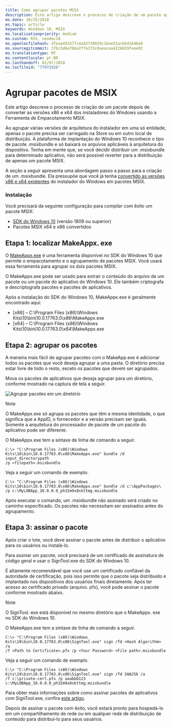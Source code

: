 ```yaml
---
title: Como agrupar pacotes MSIX
description: Este artigo descreve o processo de criação de um pacote após a conversão de versões x86 e x64 de seus instaladores de aplicativo usando a ferramenta de empacotamento MSIX.
ms.date: 10/25/2018
ms.topic: article
keywords: Windows 10, MSIX
ms.localizationpriority: medium
ms.custom: RS5, seodec18
ms.openlocfilehash: d7eaa493577c4a83739829c1bee51acbb41640a8
ms.sourcegitcommit: 37bc5d6ef6be2ffa373c0aeacea4226829feee02
ms.translationtype: MT
ms.contentlocale: pt-BR
ms.lasthandoff: 02/07/2020
ms.locfileid: "77072926"
---
```

# <a name="bundle-msix-packages"></a>Agrupar pacotes de MSIX

Este artigo descreve o processo de criação de um pacote depois de converter as versões x86 e x64 dos instaladores do Windows usando a Ferramenta de Empacotamento MSIX. 

Ao agrupar várias versões de arquitetura do instalador em uma só entidade, apenas o pacote precisa ser carregado na Store ou em outro local de distribuição. A plataforma de implantação do Windows 10 reconhece o tipo de pacote .msixbundle e só baixará os arquivos aplicáveis à arquitetura do dispositivo. Tenha em mente que, se você decidir distribuir um .msixbundle para determinado aplicativo, não será possível reverter para a distribuição de apenas um pacote MSIX. 

A seção a seguir apresenta uma abordagem passo a passo para a criação de um .msixbundle. Ela pressupõe que você já tenha [convertido as versões x86 e x64 existentes](https://docs.microsoft.com/windows/msix/tool-best-practices) do instalador do Windows em pacotes MSIX. 

### <a name="setup"></a>Instalação

Você precisará da seguinte configuração para compilar com êxito um pacote MSIX:

- [SDK do Windows 10](https://developer.microsoft.com/windows/downloads/windows-10-sdk) (versão 1809 ou superior)
- Pacotes MSIX x64 e x86 convertidos

## <a name="step-1-find-makeappxexe"></a>Etapa 1: localizar MakeAppx. exe

O [MakeAppx.exe](https://docs.microsoft.com/windows/desktop/appxpkg/make-appx-package--makeappx-exe-) é uma ferramenta disponível no SDK do Windows 10 que permite o empacotamento e o agrupamento de pacotes MSIX. Você usará essa ferramenta para agrupar os dois pacotes MSIX.

O MakeAppx.exe pode ser usado para extrair o conteúdo do arquivo de um pacote ou um pacote do aplicativo do Windows 10. Ele também criptografa e descriptografa pacotes e pacotes de aplicativos.

Após a instalação do SDK do Windows 10, MakeAppx.exe é geralmente encontrado aqui:

- [x86] – C:\Program Files (x86)\Windows Kits\10\bin\10.0.17763.0\x86\MakeAppx.exe
- [x64] – C:\Program Files (x86)\Windows Kits\10\bin\10.0.17763.0\x64\MakeAppx.exe

## <a name="step-2-bundle-the-packages"></a>Etapa 2: agrupar os pacotes

A maneira mais fácil de agrupar pacotes com o MakeApp.exe é adicionar todos os pacotes que você deseja agrupar a uma pasta. O diretório precisa estar livre de todo o resto, exceto os pacotes que devem ser agrupados.

Mova os pacotes de aplicativos que deseja agrupar para um diretório, conforme mostrado na captura de tela a seguir.

![Agrupar pacotes em um diretório](images/bundle-pic1.png)

>[!NOTE]
> O MakeAppx.exe só agrupa os pacotes que têm a mesma identidade, o que significa que a AppID, o fornecedor e a versão precisam ser iguais. Somente a arquitetura do processador de pacote de um pacote do aplicativo pode ser diferente.

O MakeAppx.exe tem a sintaxe de linha de comando a seguir.

```Command Prompt
C:\> "C:\Program Files (x86)\Windows Kits\10\bin\10.0.17763.0\x86\MakeAppx.exe" bundle /d input_directorypath 
/p <filepath>.msixbundle
```

Veja a seguir um comando de exemplo.

```
C:\> "C:\Program Files (x86)\Windows Kits\10\bin\10.0.17763.0\x86\MakeAppx.exe" bundle /d c:\AppPackages\ 
/p c:\MyLOBApp_10.0.0.0_ph32m9x8skttmg.msixbundle
```

Após executar o comando, um .msixbundle não assinado será criado no caminho especificado. Os pacotes não necessitam ser assinados antes do agrupamento.  

## <a name="step-3-sign-the-bundle"></a>Etapa 3: assinar o pacote

Após criar o lote, você deve assinar o pacote antes de distribuir o aplicativo para os usuários ou instalá-lo. 

Para assinar um pacote, você precisará de um certificado de assinatura de código geral e usar o SignTool.exe do SDK do Windows 10. 

É altamente recomendável que você use um certificado confiável da autoridade de certificação, pois isso permite que o pacote seja distribuído e implantado nos dispositivos dos usuários finais diretamente. Após ter acesso ao certificado privado (arquivo. pfx), você pode assinar o pacote conforme mostrado abaixo.

>[!NOTE]
> O SignTool. exe está disponível no mesmo diretório que o MakeAppx. exe no SDK do Windows 10. 

O MakeAppx.exe tem a sintaxe de linha de comando a seguir.

```Command Prompt
C:\> "C:\Program Files (x86)\Windows Kits\10\bin\10.0.17763.0\x86\SignTool.exe" sign /fd <Hash Algorithm> /a 
/f <Path to Certificate>.pfx /p <Your Password> <File path>.msixbundle
```

Veja a seguir um comando de exemplo.

```
C:\> "C:\Program Files (x86)\Windows Kits\10\bin\10.0.17763.0\x86\SignTool.exe" sign /fd SHA256 /a 
/f c:\private-cert.pfx /p aaabbb123 c:\MyLOBApp_10.0.0.0_ph32m9x8skttmg.msixbundle
```

Para obter mais informações sobre como assinar pacotes de aplicativos com SignTool.exe, confira [este artigo](../package/sign-app-package-using-signtool.md). 

Depois de assinar o pacote com êxito, você estará pronto para hospedá-lo em um compartilhamento de rede ou em qualquer rede de distribuição de conteúdo para distribuí-lo para seus usuários. 

